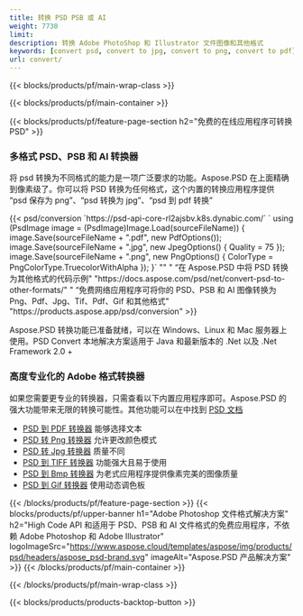 ```yaml
---
title: 转换 PSD PSB 或 AI
weight: 7730
limit: 
description: 转换 Adobe PhotoShop 和 Illustrator 文件图像和其他格式
keywords: [convert psd, convert to jpg, convert to png, convert to pdf]
url: convert/
---
```


{{< blocks/products/pf/main-wrap-class >}}

{{< blocks/products/pf/main-container >}}

{{< blocks/products/pf/feature-page-section h2="免费的在线应用程序可转换PSD" >}}
<h3 class="headingpdleft">多格式 PSD、PSB 和 AI 转换器</h3>
<p>将 psd 转换为不同格式的能力是一项广泛要求的功能。Aspose.PSD 在上面精确到像素级了。你可以将 PSD 转换为任何格式，这个内置的转换应用程序提供 “psd 保存为 png”、“psd 转换为 jpg”、“psd 到 pdf 转换”</p>
{{< psd/conversion `https://psd-api-core-rl2ajsbv.k8s.dynabic.com/` 
`    using (PsdImage image = (PsdImage)Image.Load(sourceFileName))
    {
        image.Save(sourceFileName + ".pdf", new PdfOptions());
        image.Save(sourceFileName + ".jpg",  new JpegOptions() { Quality = 75 });
        image.Save(sourceFileName + ".png",  new PngOptions() {  ColorType = PngColorType.TruecolorWithAlpha });
    }` 
"" "
“在 Aspose.PSD 中将 PSD 转换为其他格式的代码示例"  "https://docs.aspose.com/psd/net/convert-psd-to-other-formats/" "
“免费网络应用程序可将你的 PSD、PSB 和 AI 图像转换为 Png、Pdf、Jpg、Tif、Pdf、Gif 和其他格式" "https://products.aspose.app/psd/conversion" >}}
<br />
<p>Aspose.PSD 转换功能已准备就绪，可以在 Windows、Linux 和 Mac 服务器上使用。PSD Convert 本地解决方案适用于 Java 和最新版本的 .Net 以及 .Net Framework 2.0 +</p>

<h3 class="headingpdleft">高度专业化的 Adobe 格式转换器</h3>
<p>如果您需要更专业的转换器，只需查看以下内置应用程序即可。Aspose.PSD 的强大功能带来无限的转换可能性。其他功能可以在中找到 <a href="https://docs.aspose.com/psd/">PSD 文档</a></p>
<ul>
<li><a href="to-pdf">PSD 到 PDF 转换器</a> 能够选择文本</li>
<li><a href="to-png">PSD 转 Png 转换器</a> 允许更改颜色模式</li>
<li><a href="to-jpg">PSD 转 Jpg 转换器</a> 质量不同</li>
<li><a href="to-tiff">PSD 到 TIFF 转换器</a> 功能强大且易于使用</li>
<li><a href="to-bmp">PSD 到 Bmp 转换器</a> 为老式应用程序提供像素完美的图像质量</li>
<li><a href="to-gif">PSD 到 Gif 转换器</a> 使用动态调色板</li>
</ul>

{{< /blocks/products/pf/feature-page-section >}}
{{< blocks/products/pf/upper-banner h1="Adobe Photoshop 文件格式解决方案" h2="High Code API 和适用于 PSD、PSB 和 AI 文件格式的免费应用程序，不依赖 Adobe Photoshop 和 Adobe Illustrator" logoImageSrc="https://www.aspose.cloud/templates/aspose/img/products/psd/headers/aspose_psd-brand.svg" imageAlt="Aspose.PSD 产品解决方案" >}}
{{< /blocks/products/pf/main-container >}}


{{< /blocks/products/pf/main-wrap-class >}}

{{< blocks/products/products-backtop-button >}}
